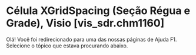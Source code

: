 
# Célula XGridSpacing (Seção Régua e Grade), Visio [vis_sdr.chm1160]

Olá! Você foi redirecionado para uma das nossas páginas de Ajuda F1. Selecione o tópico que estava procurando abaixo.


